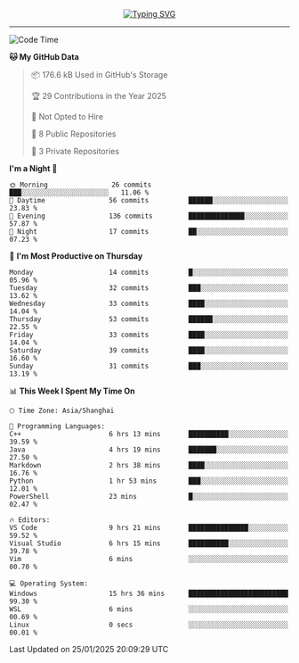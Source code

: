 <div style="text-align: center;">
<a href="https://git.io/typing-svg"><img src="https://readme-typing-svg.demolab.com?font=Jersey+10&size=33&pause=1000&color=0077B8&center=true&vCenter=true&width=429&height=46&lines=jack_gdn+greets+you!" alt="Typing SVG" /></a>
</div>

---

<!--START_SECTION:waka-->
![Code Time](http://img.shields.io/badge/Code%20Time-15%20hrs%2043%20mins-blue)

**🐱 My GitHub Data** 

> 📦 176.6 kB Used in GitHub's Storage 
 > 
> 🏆 29 Contributions in the Year 2025
 > 
> 🚫 Not Opted to Hire
 > 
> 📜 8 Public Repositories 
 > 
> 🔑 3 Private Repositories 
 > 
**I'm a Night 🦉** 

```text
🌞 Morning                26 commits          ███░░░░░░░░░░░░░░░░░░░░░░   11.06 % 
🌆 Daytime                56 commits          ██████░░░░░░░░░░░░░░░░░░░   23.83 % 
🌃 Evening                136 commits         ██████████████░░░░░░░░░░░   57.87 % 
🌙 Night                  17 commits          ██░░░░░░░░░░░░░░░░░░░░░░░   07.23 % 
```
📅 **I'm Most Productive on Thursday** 

```text
Monday                   14 commits          █░░░░░░░░░░░░░░░░░░░░░░░░   05.96 % 
Tuesday                  32 commits          ███░░░░░░░░░░░░░░░░░░░░░░   13.62 % 
Wednesday                33 commits          ████░░░░░░░░░░░░░░░░░░░░░   14.04 % 
Thursday                 53 commits          ██████░░░░░░░░░░░░░░░░░░░   22.55 % 
Friday                   33 commits          ████░░░░░░░░░░░░░░░░░░░░░   14.04 % 
Saturday                 39 commits          ████░░░░░░░░░░░░░░░░░░░░░   16.60 % 
Sunday                   31 commits          ███░░░░░░░░░░░░░░░░░░░░░░   13.19 % 
```


📊 **This Week I Spent My Time On** 

```text
🕑︎ Time Zone: Asia/Shanghai

💬 Programming Languages: 
C++                      6 hrs 13 mins       ██████████░░░░░░░░░░░░░░░   39.59 % 
Java                     4 hrs 19 mins       ███████░░░░░░░░░░░░░░░░░░   27.50 % 
Markdown                 2 hrs 38 mins       ████░░░░░░░░░░░░░░░░░░░░░   16.76 % 
Python                   1 hr 53 mins        ███░░░░░░░░░░░░░░░░░░░░░░   12.01 % 
PowerShell               23 mins             █░░░░░░░░░░░░░░░░░░░░░░░░   02.47 % 

🔥 Editors: 
VS Code                  9 hrs 21 mins       ███████████████░░░░░░░░░░   59.52 % 
Visual Studio            6 hrs 15 mins       ██████████░░░░░░░░░░░░░░░   39.78 % 
Vim                      6 mins              ░░░░░░░░░░░░░░░░░░░░░░░░░   00.70 % 

💻 Operating System: 
Windows                  15 hrs 36 mins      █████████████████████████   99.30 % 
WSL                      6 mins              ░░░░░░░░░░░░░░░░░░░░░░░░░   00.69 % 
Linux                    0 secs              ░░░░░░░░░░░░░░░░░░░░░░░░░   00.01 % 
```


 Last Updated on 25/01/2025 20:09:29 UTC
<!--END_SECTION:waka-->
